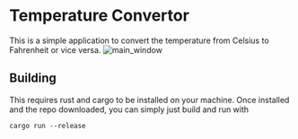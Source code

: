 # Temperature Convertor
This is a simple application to convert the temperature from Celsius to Fahrenheit or vice versa.
![main_window](https://github.com/user-attachments/assets/384c347e-26a5-45c2-9542-7b94e495764b)
## Building
This requires rust and cargo to be installed on your machine. Once installed and the repo downloaded, you can simply just build and run with
```
cargo run --release
```
